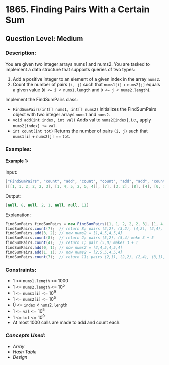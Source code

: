 # 1865. Finding Pairs With a Certain Sum
## Question Level: Medium
### Description:
You are given two integer arrays nums1 and nums2. You are tasked to implement a data structure that supports queries of two types:
1. Add a positive integer to an element of a given index in the array `nums2`.
2. Count the number of pairs `(i, j)` such that `nums1[i]` + `nums2[j]` equals a given value (`0 <= i < nums1.length` and `0 <= j < nums2.length`).

Implement the FindSumPairs class:
- `FindSumPairs(int[] nums1, int[] nums2)` Initializes the FindSumPairs object with two integer arrays `nums1` and `nums2`.
- `void add(int index, int val)` Adds val to `nums2[index]`, i.e., apply `nums2[index] += val`.
- `int count(int tot)` Returns the number of pairs `(i, j)` such that `nums1[i]` + `nums2[j]` == `tot`.

### Examples:
#### Example 1:

Input:
```Java
["FindSumPairs", "count", "add", "count", "count", "add", "add", "count"]
[[[1, 1, 2, 2, 2, 3], [1, 4, 5, 2, 5, 4]], [7], [3, 2], [8], [4], [0, 1], [1, 1], [7]]
```
Output:
```Java
[null, 8, null, 2, 1, null, null, 11]
```
Explanation:
```Java
FindSumPairs findSumPairs = new FindSumPairs([1, 1, 2, 2, 2, 3], [1, 4, 5, 2, 5, 4]);
findSumPairs.count(7);  // return 8; pairs (2,2), (3,2), (4,2), (2,4), (3,4), (4,4) make 2 + 5 and pairs (5,1), (5,5) make 3 + 4
findSumPairs.add(3, 2); // now nums2 = [1,4,5,4,5,4]
findSumPairs.count(8);  // return 2; pairs (5,2), (5,4) make 3 + 5
findSumPairs.count(4);  // return 1; pair (5,0) makes 3 + 1
findSumPairs.add(0, 1); // now nums2 = [2,4,5,4,5,4]
findSumPairs.add(1, 1); // now nums2 = [2,5,5,4,5,4]
findSumPairs.count(7);  // return 11; pairs (2,1), (2,2), (2,4), (3,1), (3,2), (3,4), (4,1), (4,2), (4,4) make 2 + 5 and pairs (5,3), (5,5) make 3 + 4
```

### Constraints:

- 1 <= `nums1.length` <= 1000
- 1 <= `nums2.length` <= 10<sup>5</sup>
- 1 <= `nums1[i]` <= 10<sup>9</sup>
- 1 <= `nums2[i]` <= 10<sup>5</sup>
- 0 <= `index` < `nums2.length`
- 1 <= `val` <= 10<sup>5</sup>
- 1 <= `tot` <= 10<sup>9</sup>
- At most 1000 calls are made to add and count each.


### <i>Concepts Used:
- Array
- Hash Table
- Design</i>